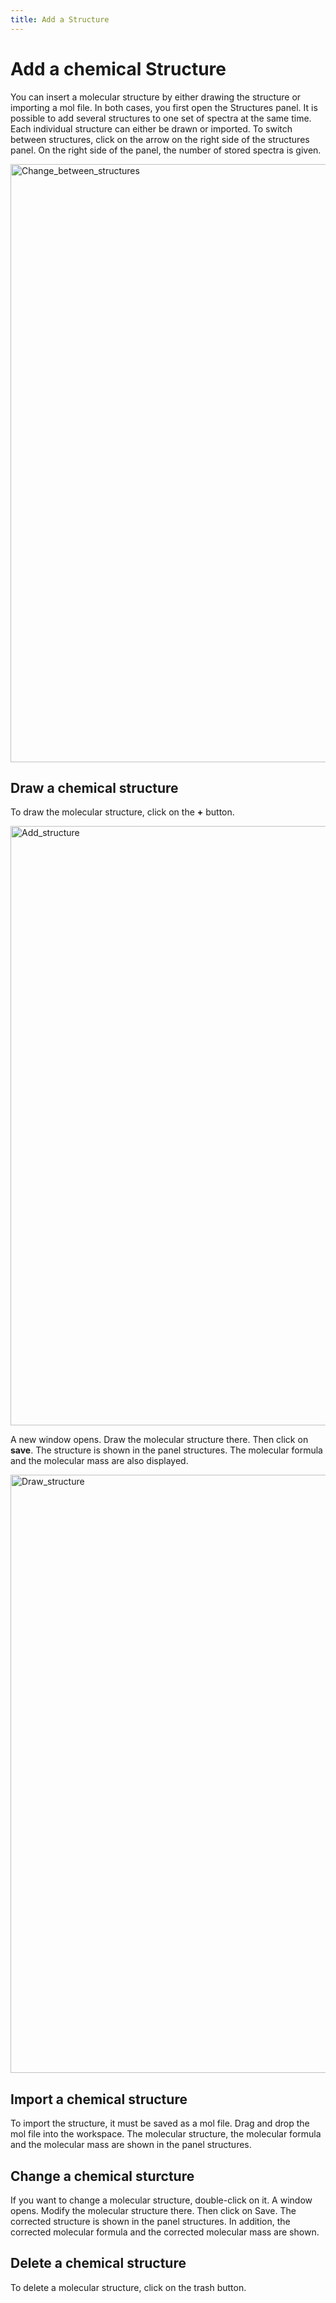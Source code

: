 ```yaml
---
title: Add a Structure
---
```


# Add a chemical Structure

You can insert a molecular structure by either drawing the structure or importing a mol file. In both cases, you first open the Structures panel. It is possible to add several structures to one set of spectra at the same time. Each individual structure can either be drawn or imported. To switch between structures, click on the arrow on the right side of the structures panel. On the right side of the panel, the number of stored spectra is given.

<img width="957" alt="Change_between_structures" src="https://user-images.githubusercontent.com/60426010/125436875-ee11a87a-b204-4cca-8583-fde20694a51b.png">

## Draw a chemical structure

To draw the molecular structure, click on the **+** button. 

<img width="959" alt="Add_structure" src="https://user-images.githubusercontent.com/60426010/125436365-9b50dbfc-0062-4bf7-b334-79efc5a5f075.png">

A new window opens. Draw the molecular structure there. Then click on **save**. The structure is shown in the panel structures. The molecular formula and the molecular mass are also displayed.  

<img width="957" alt="Draw_structure" src="https://user-images.githubusercontent.com/60426010/125436218-bd957edc-97ff-47e7-8a73-9db2937c7c5e.png">

## Import a chemical structure

To import the structure, it must be saved as a mol file. Drag and drop the mol file into the workspace. The molecular structure, the molecular formula and the molecular mass are shown in the panel structures. 

## Change a chemical sturcture

If you want to change a molecular structure, double-click on it. A window opens. Modify the molecular structure there. Then click on Save. The corrected structure is shown in the panel structures. In addition, the corrected molecular formula and the corrected molecular mass are shown.  

## Delete a chemical structure

To delete a molecular structure, click on the trash button.

